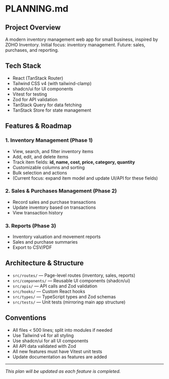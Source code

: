 # PLANNING.md

## Project Overview
A modern inventory management web app for small business, inspired by ZOHO Inventory. Initial focus: inventory management. Future: sales, purchases, and reporting.

## Tech Stack
- React (TanStack Router)
- Tailwind CSS v4 (with tailwind-clamp)
- shadcn/ui for UI components
- Vitest for testing
- Zod for API validation
- TanStack Query for data fetching
- TanStack Store for state management

## Features & Roadmap

### 1. Inventory Management (Phase 1)
- View, search, and filter inventory items
- Add, edit, and delete items
- Track item fields: **id, name, cost, price, category, quantity**
- Customizable columns and sorting
- Bulk selection and actions
- (Current focus: expand item model and update UI/API for these fields)

### 2. Sales & Purchases Management (Phase 2)
- Record sales and purchase transactions
- Update inventory based on transactions
- View transaction history

### 3. Reports (Phase 3)
- Inventory valuation and movement reports
- Sales and purchase summaries
- Export to CSV/PDF

## Architecture & Structure
- `src/routes/` — Page-level routes (inventory, sales, reports)
- `src/components/` — Reusable UI components (shadcn/ui)
- `src/apis/` — API calls and Zod validation
- `src/hooks/` — Custom React hooks
- `src/types/` — TypeScript types and Zod schemas
- `src/tests/` — Unit tests (mirroring main app structure)

## Conventions
- All files < 500 lines; split into modules if needed
- Use Tailwind v4 for all styling
- Use shadcn/ui for all UI components
- All API data validated with Zod
- All new features must have Vitest unit tests
- Update documentation as features are added

---

*This plan will be updated as each feature is completed.* 